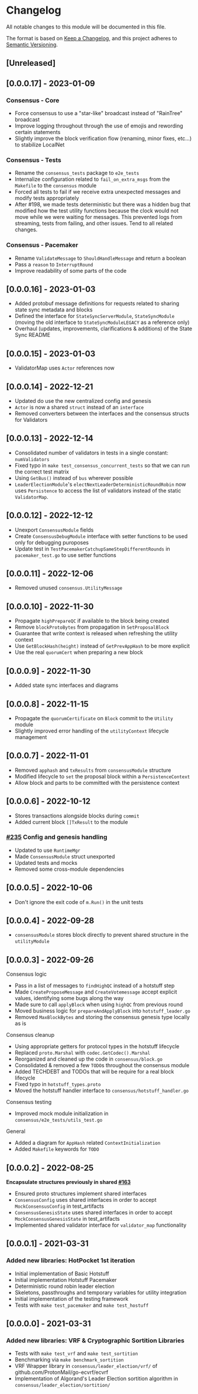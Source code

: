 # Changelog

All notable changes to this module will be documented in this file.

The format is based on [Keep a Changelog](https://keepachangelog.com/en/1.0.0/),
and this project adheres to [Semantic Versioning](https://semver.org/spec/v2.0.0.html).

## [Unreleased]

## [0.0.0.17] - 2023-01-09

### Consensus - Core

- Force consensus to use a "star-like" broadcast instead of "RainTree" broadcast
- Improve logging throughout through the use of emojis and rewording certain statements
- Slightly improve the block verification flow (renaming, minor fixes, etc…) to stabilize LocalNet

### Consensus - Tests

- Rename the `consensus_tests` package to `e2e_tests`
- Internalize configuration related to `fail_on_extra_msgs` from the `Makefile` to the `consensus` module
- Forced all tests to fail if we receive extra unexpected messages and modify tests appropriately
- After #198, we made tests deterministic but there was a hidden bug that modified how the test utility functions because the clock would not move while we were waiting for messages. This prevented logs from streaming, tests from failing, and other issues. Tend to all related changes.

### Consensus - Pacemaker

- Rename `ValidateMessage` to `ShouldHandleMessage` and return a boolean
- Pass a `reason` to `InterruptRound`
- Improve readability of some parts of the code

## [0.0.0.16] - 2023-01-03

- Added protobuf message definitions for requests related to sharing state sync metadata and blocks
- Defined the interface for `StateSyncServerModule`, `StateSyncModule` (moving the old interface to `StateSyncModuleLEGACY` as a reference only)
- Overhaul (updates, improvements, clarifications & additions) of the State Sync README

## [0.0.0.15] - 2023-01-03

- ValidatorMap uses `Actor` references now

## [0.0.0.14] - 2022-12-21

- Updated do use the new centralized config and genesis
- `Actor` is now a shared `struct` instead of an `interface`
- Removed converters between the interfaces and the consensus structs for Validators

## [0.0.0.13] - 2022-12-14

- Consolidated number of validators in tests in a single constant: `numValidators`
- Fixed typo in `make test_consensus_concurrent_tests` so that we can run the correct test matrix
- Using `GetBus()` instead of `bus` wherever possible
- `LeaderElectionModule`'s `electNextLeaderDeterministicRoundRobin` now uses `Persistence` to access the list of validators instead of the static `ValidatorMap`.

## [0.0.0.12] - 2022-12-12

- Unexport `ConsensusModule` fields
- Create `ConsensusDebugModule` interface with setter functions to be used only for debugging puroposes
- Update test in `TestPacemakerCatchupSameStepDifferentRounds` in `pacemaker_test.go` to use setter functions

## [0.0.0.11] - 2022-12-06

- Removed unused `consensus.UtilityMessage`

## [0.0.0.10] - 2022-11-30

- Propagate `highPrepareQC` if available to the block being created
- Remove `blockProtoBytes` from propagation in `SetProposalBlock`
- Guarantee that write context is released when refreshing the utility context
- Use `GetBlockHash(height)` instead of `GetPrevAppHash` to be more explicit
- Use the real `quorumCert` when preparing a new block

## [0.0.0.9] - 2022-11-30

- Added state sync interfaces and diagrams

## [0.0.0.8] - 2022-11-15

- Propagate the `quorumCertificate` on `Block` commit to the `Utility` module
- Slightly improved error handling of the `utilityContext` lifecycle management

## [0.0.0.7] - 2022-11-01

- Removed `apphash` and `txResults` from `consensusModule` structure
- Modified lifecycle to `set` the proposal block within a `PersistenceContext`
- Allow block and parts to be committed with the persistence context

## [0.0.0.6] - 2022-10-12

- Stores transactions alongside blocks during `commit`
- Added current block `[]TxResult` to the module

### [#235](https://github.com/pokt-network/pocket/pull/235) Config and genesis handling

- Updated to use `RuntimeMgr`
- Made `ConsensusModule` struct unexported
- Updated tests and mocks
- Removed some cross-module dependencies

## [0.0.0.5] - 2022-10-06

- Don't ignore the exit code of `m.Run()` in the unit tests

## [0.0.0.4] - 2022-09-28

- `consensusModule` stores block directly to prevent shared structure in the `utilityModule`

## [0.0.0.3] - 2022-09-26

Consensus logic

- Pass in a list of messages to `findHighQC` instead of a hotstuff step
- Made `CreateProposeMessage` and `CreateVotemessage` accept explicit values, identifying some bugs along the way
- Made sure to call `applyBlock` when using `highQC` from previous round
- Moved business logic for `prepareAndApplyBlock` into `hotstuff_leader.go`
- Removed `MaxBlockBytes` and storing the consensus genesis type locally as is

Consensus cleanup

- Using appropriate getters for protocol types in the hotstuff lifecycle
- Replaced `proto.Marshal` with `codec.GetCodec().Marshal`
- Reorganized and cleaned up the code in `consensus/block.go`
- Consolidated & removed a few `TODO`s throughout the consensus module
- Added TECHDEBT and TODOs that will be require for a real block lifecycle
- Fixed typo in `hotstuff_types.proto`
- Moved the hotstuff handler interface to `consensus/hotstuff_handler.go`

Consensus testing

- Improved mock module initialization in `consensus/e2e_tests/utils_test.go`

General

- Added a diagram for `AppHash` related `ContextInitialization`
- Added `Makefile` keywords for `TODO`

## [0.0.0.2] - 2022-08-25

**Encapsulate structures previously in shared [#163](github.com/pokt-network/pocket/issues/163)**

- Ensured proto structures implement shared interfaces
- `ConsensusConfig` uses shared interfaces in order to accept `MockConsensusConfig` in test_artifacts
- `ConsensusGenesisState` uses shared interfaces in order to accept `MockConsensusGenesisState` in test_artifacts
- Implemented shared validator interface for `validator_map` functionality

## [0.0.0.1] - 2021-03-31

### Added new libraries: HotPocket 1st iteration

- Initial implementation of Basic Hotstuff
- Initial implementation Hotstuff Pacemaker
- Deterministic round robin leader election
- Skeletons, passthroughs and temporary variables for utility integration
- Initial implementation of the testing framework
- Tests with `make test_pacemaker` and `make test_hostuff`

## [0.0.0.0] - 2021-03-31

### Added new libraries: VRF & Cryptographic Sortition Libraries

- Tests with `make test_vrf` and `make test_sortition`
- Benchmarking via `make benchmark_sortition`
- VRF Wrapper library in `consensus/leader_election/vrf/` of github.com/ProtonMail/go-ecvrf/ecvrf
- Implementation of Algorand's Leader Election sortition algorithm in `consensus/leader_election/sortition/`
